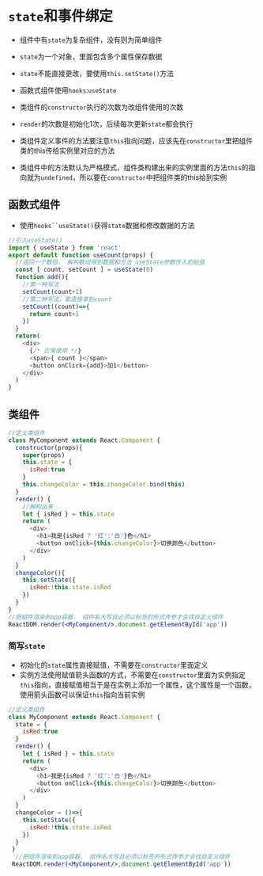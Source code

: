 # `state`和事件绑定
* 组件中有`state`为复杂组件，没有则为简单组件
  
* `state`为一个对象，里面包含多个属性保存数据
* `state`不能直接更改，要使用`this.setState()`方法
* 函数式组件使用`hooks`:`useState`
* 类组件的`constructor`执行的次数为改组件使用的次数
* `render`的次数是初始化1次，后续每次更新`state`都会执行
* 类组件定义事件的方法要注意`this`指向问题，应该先在`constructor`里把组件类的this传给实例里对应的方法
* 类组件中的方法默认为严格模式，组件类构建出来的实例里面的方法`this`的指向就为`undefined`，所以要在`constructor`中把组件类的this给到实例

## 函数式组件
* 使用`hooks``useState()`获得`state`数据和修改数据的方法
```js
//引入useState()
import { useState } from 'react'
export default function useCount(props) {
  //返回一个数组， 解构数组得到数据和方法 useState参数传入初始值
  const [ count, setCount ] = useState(0)
  function add(){
    //第一种写法
    setCount(count+1)
    //第二种写法，能直接拿到count
    setCount((count)=>{
      return count+1
    })
  }
  return(
    <div>
      {/* 正常使用 */}
      <span>{ count }</span>
      <button onClick={add}>加1</button>
    </div>
  )
}
```

## 类组件
```jsx
//定义类组件
class MyComponent extends React.Component {
  constructor(props){
    super(props)
    this.state = {
      isRed:true
    }
    this.changeColor = this.changeColor.bind(this)
  }
  render() {
    //解构出来
    let { isRed } = this.state
    return (
      <div>
        <h1>我是{isRed ? '红':'白'}色</h1>
        <button onClick={this.changeColor}>切换颜色</button>
      </div>
    )  
  }
  changeColor(){
    this.setState({
      isRed:!this.state.isRed
    })
  } 
}
//把组件渲染到app容器， 组件名大写且必须以标签的形式传参才会找自定义组件
ReactDOM.render(<MyComponent/>,document.getElementById('app'))

```
### 简写`state`
* 初始化的`state`属性直接赋值，不需要在`constructor`里面定义
* 实例方法使用赋值箭头函数的方式，不需要在`constructor`里面为实例指定`this`指向，直接赋值相当于是在实例上添加一个属性，这个属性是一个函数，使用箭头函数可以保证`this`指向当前实例
```jsx
//定义类组件
class MyComponent extends React.Component {
  state = {
    isRed:true
  }
  render() {
    let { isRed } = this.state
    return (
      <div>
        <h1>我是{isRed ? '红':'白'}色</h1>
        <button onClick={this.changeColor}>切换颜色</button>
      </div>
    )  
  }
  changeColor = ()=>{
    this.setState({
      isRed:!this.state.isRed
    })
  }
 }
  //把组件渲染到app容器， 组件名大写且必须以标签的形式传参才会找自定义组件
 ReactDOM.render(<MyComponent/>,document.getElementById('app'))
```

